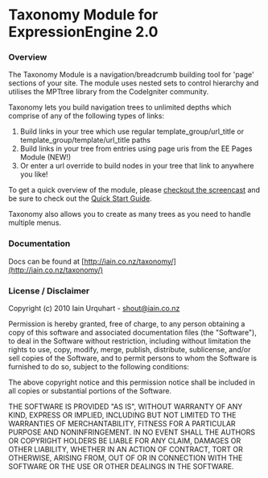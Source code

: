 # Taxonomy Module for ExpressionEngine 2.0

### Overview

The Taxonomy Module is a navigation/breadcrumb building tool for 'page' sections of your site. The module uses nested sets to control hierarchy and utilises the MPTtree library from the CodeIgniter community.

Taxonomy lets you build navigation trees to unlimited depths which comprise of any of the following types of links:

1. Build links in your tree which use regular template_group/url_title or template_group/template/url_title paths
2. Build links in your tree from entries using page uris from the EE Pages Module (NEW!)
3. Or enter a url override to build nodes in your tree that link to anywhere you like!

To get a quick overview of the module, please [checkout the screencast](http://iain.co.nz/taxonomy/taxonomy.mov) and be sure to check out the [Quick Start Guide](http://iain.co.nz/taxonomy/quick_start/).

Taxonomy also allows you to create as many trees as you need to handle multiple menus.

### Documentation
Docs can be found at [http://iain.co.nz/taxonomy/](http://iain.co.nz/taxonomy/)

### License / Disclaimer

Copyright (c) 2010 Iain Urquhart - shout@iain.co.nz

Permission is hereby granted, free of charge, to any person obtaining a copy
of this software and associated documentation files (the "Software"), to deal
in the Software without restriction, including without limitation the rights
to use, copy, modify, merge, publish, distribute, sublicense, and/or sell
copies of the Software, and to permit persons to whom the Software is
furnished to do so, subject to the following conditions:

The above copyright notice and this permission notice shall be included in
all copies or substantial portions of the Software.

THE SOFTWARE IS PROVIDED "AS IS", WITHOUT WARRANTY OF ANY KIND, EXPRESS OR
IMPLIED, INCLUDING BUT NOT LIMITED TO THE WARRANTIES OF MERCHANTABILITY,
FITNESS FOR A PARTICULAR PURPOSE AND NONINFRINGEMENT. IN NO EVENT SHALL THE
AUTHORS OR COPYRIGHT HOLDERS BE LIABLE FOR ANY CLAIM, DAMAGES OR OTHER
LIABILITY, WHETHER IN AN ACTION OF CONTRACT, TORT OR OTHERWISE, ARISING FROM,
OUT OF OR IN CONNECTION WITH THE SOFTWARE OR THE USE OR OTHER DEALINGS IN
THE SOFTWARE.